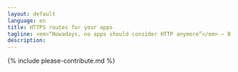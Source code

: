 ```yaml
---
layout: default
language: en
title: HTTPS routes for your apps
tagline: <em>“Nowadays, no apps should consider HTTP anymore”</em> – B.&nbsp;Gandon
description:
---
```


{% include please-contribute.md %}
